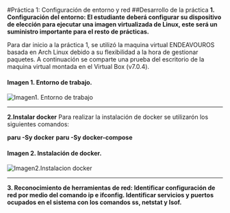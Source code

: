 #Práctica 1: Configuración de entorno y red
##Desarrollo de la práctica
**1. Configuración del entorno: El estudiante deberá configurar su dispositivo de elección para ejecutar una imagen virtualizada de Linux, este será un suministro importante para el resto de prácticas.**

Para dar inicio a la práctica 1, se utilizó la maquina virtual ENDEAVOUROS basada en Arch Linux debido a su flexibilidad a la hora de gestionar paquetes. A continuación se comparte una prueba del escritorio de la maquina virtual montada en el Virtual Box (v7.0.4).

#### Imagen 1. Entorno de trabajo.

![Imagen1. Entorno de trabajo]([https://github.com/kevinalarcon95/SEMANTIC-WEB-OFTHINGS/blob/main/Practica%201/Imagenes/Entorno%20de%20trabajo.jpeg](https://github.com/kevinalarcon95/SEMANTIC-WEB-OF-THINGS/blob/main/Practica%201/Imagenes/Entorno%20de%20trabajo.jpeg))

------------
**2.Instalar docker**
Para realizar la instalación de docker se utilizarón los siguientes comandos:

**paru -Sy docker**
**paru -Sy docker-compose**

#### Imagen 2. Instalación de docker.
![Imagen2.Instalacion docker](https://github.com/kevinalarcon95/SEMANTIC-WEB-OF-THINGS/blob/main/Practica%201/Imagenes/Instalaci%C3%B3n%20docker.jpeg)

------------
**3. Reconocimiento de herramientas de red: Identificar configuración de red por medio del comando ip e ifconfig. Identificar servicios y puertos ocupados en el sistema con los comandos ss, netstat y lsof.**


